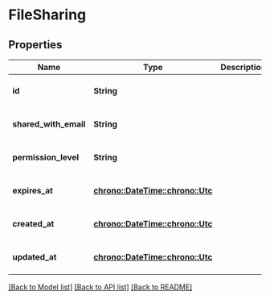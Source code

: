 # FileSharing

## Properties
Name | Type | Description | Notes
------------ | ------------- | ------------- | -------------
**id** | **String** |  | [optional] [default to None]
**shared_with_email** | **String** |  | [optional] [default to None]
**permission_level** | **String** |  | [optional] [default to None]
**expires_at** | [**chrono::DateTime::<chrono::Utc>**](DateTime.md) |  | [optional] [default to None]
**created_at** | [**chrono::DateTime::<chrono::Utc>**](DateTime.md) |  | [optional] [default to None]
**updated_at** | [**chrono::DateTime::<chrono::Utc>**](DateTime.md) |  | [optional] [default to None]

[[Back to Model list]](../README.md#documentation-for-models) [[Back to API list]](../README.md#documentation-for-api-endpoints) [[Back to README]](../README.md)


